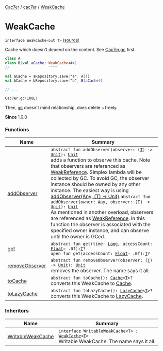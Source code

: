 [Cac7er](../../index.md) / [cac7er](../index.md) / [WeakCache](./index.md)

# WeakCache

`interface WeakCache<out T>` [(source)](http://2wiqua.wcaokaze.com/gitbucket/wcaokaze/Cac7er/blob/master/src/main/java/cac7er/WeakCache.kt#L26)

Cache which doesn't depend on the content. See [Cac7er.gc](../-cac7er/gc.md) first.

``` kotlin
class A
class B(val aCache: WeakCache<A>)
//                  ^^^^

val aCache = aRepository.save("a", A())
val bCache = bRepository.save("b", B(aCache))

// ...

Cac7er.gc(100L)
```

Then, [gc](../-cac7er/gc.md) doesn't mind relationship, does delete `a` freely.

**Since**
1.0.0

### Functions

| Name | Summary |
|---|---|
| [addObserver](add-observer.md) | `abstract fun addObserver(observer: (`[`T`](index.md#T)`) -> `[`Unit`](https://kotlinlang.org/api/latest/jvm/stdlib/kotlin/-unit/index.html)`): `[`Unit`](https://kotlinlang.org/api/latest/jvm/stdlib/kotlin/-unit/index.html)<br>adds a function to observe this cache. Note that observers are referenced as [WeakReference](http://docs.oracle.com/javase/6/docs/api/java/lang/ref/WeakReference.html). Simplex lambda will be collected by GC. To avoid GC, the observer instance should be owned by any other instance. The easiest way is using [addObserver(Any, (T) -&gt; Unit)](add-observer.md).`abstract fun addObserver(owner: `[`Any`](https://kotlinlang.org/api/latest/jvm/stdlib/kotlin/-any/index.html)`, observer: (`[`T`](index.md#T)`) -> `[`Unit`](https://kotlinlang.org/api/latest/jvm/stdlib/kotlin/-unit/index.html)`): `[`Unit`](https://kotlinlang.org/api/latest/jvm/stdlib/kotlin/-unit/index.html)<br>As mentioned in another overload, observers are referenced as [WeakReference](http://docs.oracle.com/javase/6/docs/api/java/lang/ref/WeakReference.html). In this function the observer is associated with the specified owner instance, and can observe until the owner is GCed. |
| [get](get.md) | `abstract fun get(time: `[`Long`](https://kotlinlang.org/api/latest/jvm/stdlib/kotlin/-long/index.html)`, accessCount: `[`Float`](https://kotlinlang.org/api/latest/jvm/stdlib/kotlin/-float/index.html)` = .0f): `[`T`](index.md#T)`?`<br>`open fun get(accessCount: `[`Float`](https://kotlinlang.org/api/latest/jvm/stdlib/kotlin/-float/index.html)` = .0f): `[`T`](index.md#T)`?` |
| [removeObserver](remove-observer.md) | `abstract fun removeObserver(observer: (`[`T`](index.md#T)`) -> `[`Unit`](https://kotlinlang.org/api/latest/jvm/stdlib/kotlin/-unit/index.html)`): `[`Unit`](https://kotlinlang.org/api/latest/jvm/stdlib/kotlin/-unit/index.html)<br>removes the observer. The name says it all. |
| [toCache](to-cache.md) | `abstract fun toCache(): `[`Cache`](../-cache/index.md)`<`[`T`](index.md#T)`>?`<br>converts this WeakCache to [Cache](../-cache/index.md). |
| [toLazyCache](to-lazy-cache.md) | `abstract fun toLazyCache(): `[`LazyCache`](../-lazy-cache/index.md)`<`[`T`](index.md#T)`>?`<br>converts this WeakCache to [LazyCache](../-lazy-cache/index.md). |

### Inheritors

| Name | Summary |
|---|---|
| [WritableWeakCache](../-writable-weak-cache/index.md) | `interface WritableWeakCache<T> : `[`WeakCache`](./index.md)`<`[`T`](../-writable-weak-cache/index.md#T)`>`<br>Writable WeakCache. The name says it all. |
